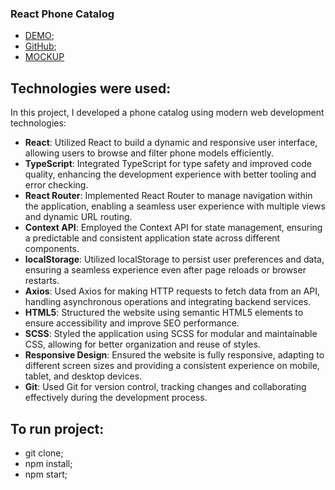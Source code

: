  ### React Phone Catalog  
 - [DEMO](https://vitaliy-zviriuk.github.io/my_react_phone-catalog/);    
 - [GitHub](https://github.com/vitaliy-zviriuk/my_react_phone-catalog);
 - [MOCKUP](https://www.figma.com/design/T5ttF21UnT6RRmCQQaZc6L/Phone-catalog-(V2)-Original?node-id=0-1&t=d2lzeNy69eh5XMos-0)    

## Technologies were used:   

In this project, I developed a phone catalog using modern web development technologies:    

- **React**: Utilized React to build a dynamic and responsive user interface, allowing users to browse and filter phone   models efficiently.  
- **TypeScript**: Integrated TypeScript for type safety and improved code quality, enhancing the development experience with better tooling and error checking.  
- **React Router**: Implemented React Router to manage navigation within the application, enabling a seamless user experience with multiple views and dynamic URL routing.  
- **Context API**: Employed the Context API for state management, ensuring a predictable and consistent application state across different components.  
- **localStorage**: Utilized localStorage to persist user preferences and data, ensuring a seamless experience even after page reloads or browser restarts.  
- **Axios**: Used Axios for making HTTP requests to fetch data from an API, handling asynchronous operations and integrating backend services.  
- **HTML5**: Structured the website using semantic HTML5 elements to ensure accessibility and improve SEO performance.    
- **SCSS**: Styled the application using SCSS for modular and maintainable CSS, allowing for better organization and reuse of styles.  
- **Responsive Design**: Ensured the website is fully responsive, adapting to different screen sizes and providing a consistent experience on mobile, tablet, and desktop devices.  
- **Git**: Used Git for version control, tracking changes and collaborating effectively during the development process.  

## To run project: 
 - git clone;
 - npm install;
 - npm start;
